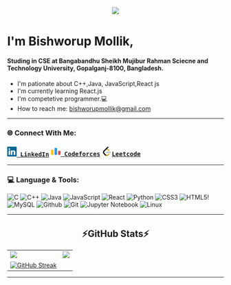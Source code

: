 <h1 align="center">
  <a href="https://git.io/typing-svg">
    <img src="https://readme-typing-svg.herokuapp.com/?lines=Hello,+There!+👋;This+is+Bishworup+Mollik....;Nice+to+meet+you!&center=true&size=24">
  </a>
</h1>

# I'm Bishworup Mollik, 
#### Studing in CSE at Bangabandhu Sheikh Mujibur Rahman Sciecne and Technology University, Gopalganj-8100, Bangladesh.
- I'm  pationate about C++,Java, JavaScript,React js 
- I'm currently learning React.js
- I'm competetive programmer.💻
- How to reach me: <a href="mailto: bishworupmollik@gmail.com">bishworupmollik@gmail.com</a>
<hr>

<h3>🌐 Connect With Me:</h3>
<h3 style="display:flex">
  <code><a href="https://www.linkedin.com/in/bishworup11/" title="LinkedIn Profile"><img width="22" src="images/linkedin.svg"> LinkedIn</a></code>
  <code style="margin-left:5px"><a href="https://codeforces.com/profile/bishworup11" title="Codeforces Profile"><img width="22" src="images/code-forces.png"> Codeforces</a></code>
  <code style="margin-left:5px"><a href="https://leetcode.com/bishworup11/" title="Leetcode Profile"><img width="22" src="images/leetcode.png">Leetcode</a></code>
  <!-- <code style="margin-left:5px"><a href="https://www.facebook.com/bishworup/" title="Facebook Profile"><img width="22" src="images/facebook.png">Facebook</a></code> -->
</h3>

<hr>
<h3>💻 Language & Tools:</h3>
<p align="center">

  ![C](https://img.shields.io/badge/c-%2300599C.svg?style=flat&logo=c%2B%2B&logoColor=white)
   ![C++](https://img.shields.io/badge/c++-%2300599C.svg?style=flat&logo=c%2B%2B&logoColor=white)
  ![Java](https://img.shields.io/badge/java-%23ED8B00.svg?style=flat&logo=openjdk&logoColor=white)
   ![JavaScript](https://img.shields.io/badge/javascript-%23323330.svg?style=flat&logo=javascript&logoColor=%23F7DF1E) 
   ![React](https://img.shields.io/badge/react-%2320232a.svg?style=flat&logo=react&logoColor=%2361DAFB) 
   ![Python](https://img.shields.io/badge/python-3670A0?style=flar&logo=python&logoColor=ffdd54)
![CSS3](https://img.shields.io/badge/css3-%231572B6.svg?style=flat&logo=css3&logoColor=white)
   ![HTML5](https://img.shields.io/badge/html5-%23E34F26.svg?style=flat&logo=html5&logoColor=white)! 
   ![MySQL](https://img.shields.io/badge/mysql-%2300f.svg?style=flat&logo=mysql&logoColor=white) 
 ![Github](https://img.shields.io/badge/github-121013?style=flat&logo=github&logoColor=white)
 ![Git](https://img.shields.io/badge/git-%23F05033.svg?style=flat&logo=git&logoColor=white)
  ![Jupyter Notebook](https://img.shields.io/badge/jupyter-%23FA0F00.svg?style=flat&logo=jupyter&logoColor=white) 
    ![Linux](https://img.shields.io/badge/Linux-FCC624?style=flat&logo=linux&logoColor=black)

 <!--
 ![Flutter](https://img.shields.io/badge/Flutter-%2302569B.svg?style=flat&logo=Flutter&logoColor=white)
 
  ![Dart](https://img.shields.io/badge/dart-%230175C2.svg?style=flat&logo=dart&logoColor=white)  -->

   <!-- ![Firebase](https://img.shields.io/badge/firebase-%23039BE5.svg?style=flat&logo=firebase) 
   ![MongoDB](https://img.shields.io/badge/MongoDB-%234ea94b.svg?style=flat&logo=mongodb&logoColor=white) -->
</p>
<hr>

<h2 align="center">⚡GitHub Stats⚡</h2>
  <table>
  <tr>
    <td valign="top"><img src="https://github-readme-stats.vercel.app/api/top-langs/?username=bishworup11&layout=compact&show_icons=true&title_color=ffffff&icon_color=34abeb&text_color=daf7dc&bg_color=151515"/></td>
    <td valign="top"><img src="https://github-readme-stats.vercel.app/api?username=bishworup11&show_icons=true&title_color=ffffff&icon_color=34abeb&text_color=daf7dc&bg_color=151515"/></td>
      <tr>
    <td valign="top"><a href="https://git.io/streak-stats"><img src="https://github-readme-streak-stats.herokuapp.com?user=bishworup11&theme=dark&mode=weekly" alt="GitHub Streak" /></a></td>
  </tr>
  </tr>
</table>











  <!-- <img src="https://github-readme-activity-graph.vercel.app/graph?username=Md-Roni024&theme=react-dark&bg_color=20232a&hide_border=true" width="100%"/> -->

<hr>

